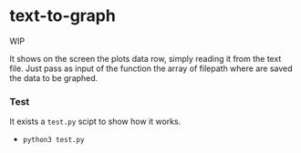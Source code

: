 # text-to-graph

WIP 

It shows on the screen the plots data row, simply reading it from the text file. Just pass as input of the function the array of filepath where are saved the data to be graphed. 

### Test 

It exists a `test.py` scipt to show how it works. 

- `python3 test.py` 
